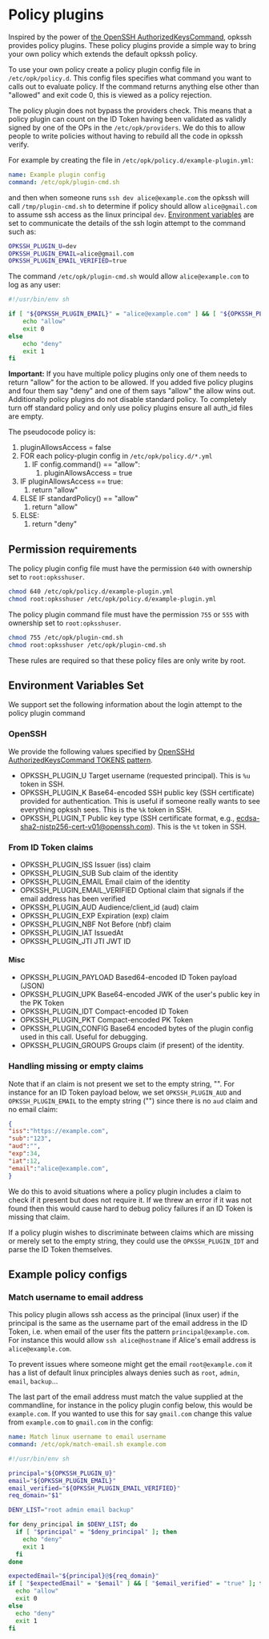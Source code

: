 # Policy plugins

Inspired by the power of [the OpenSSH AuthorizedKeysCommand](https://man.openbsd.org/sshd_config.5#AuthorizedKeysCommand), opkssh provides policy plugins.
These policy plugins provide a simple way to bring your own policy which extends the default opkssh policy.

To use your own policy create a policy plugin config file in `/etc/opk/policy.d`. This config files specifies what command you want to calls out to evaluate policy. If the command returns anything else other than "allowed" and exit code 0, this is viewed as a policy rejection.

The policy plugin does not bypass the providers check. This means that a policy plugin can count on the ID Token having been validated as validly signed by one of the OPs in the `/etc/opk/providers`. We do this to allow people to write policies without having to rebuild all the code in opkssh verify.

For example by creating the file in `/etc/opk/policy.d/example-plugin.yml`:

```yml
name: Example plugin config
command: /etc/opk/plugin-cmd.sh
```

and then when someone runs `ssh dev alice@example.com` the opkssh will call `/tmp/plugin-cmd.sh` to determine if policy should allow `alice@gmail.com` to assume ssh access as the linux principal `dev`. [Environment variables](https://en.wikipedia.org/wiki/Environment_variable) are set to communicate the details of the ssh login attempt to the command such as:

```bash
OPKSSH_PLUGIN_U=dev
OPKSSH_PLUGIN_EMAIL=alice@gmail.com
OPKSSH_PLUGIN_EMAIL_VERIFIED=true
```

The command `/etc/opk/plugin-cmd.sh` would allow `alice@example.com` to log as any user:

```bash
#!/usr/bin/env sh

if [ "${OPKSSH_PLUGIN_EMAIL}" = "alice@example.com" ] && [ "${OPKSSH_PLUGIN_EMAIL_VERIFIED}" = "true" ]; then
    echo "allow"
    exit 0
else
    echo "deny"
    exit 1
fi
```

**Important:** If you have multiple policy plugins only one of them needs to return "allow" for the action to be allowed.
If you added five policy plugins and four them say "deny" and one of them says "allow" the allow wins out. Additionally policy plugins do not disable standard policy.
To completely turn off standard policy and only use policy plugins ensure all auth_id files are empty.

The pseudocode policy is:

1. pluginAllowsAccess = false
2. FOR each policy-plugin config in `/etc/opk/policy.d/*.yml`
   1. IF config.command() == "allow":
       1. pluginAllowsAccess = true
3. IF pluginAllowsAccess == true:
   1. return "allow"
4. ELSE IF standardPolicy() == "allow"
   1. return "allow"
5. ELSE:
   1. return "deny"

## Permission requirements

The policy plugin config file must have the permission `640` with ownership set to `root:opksshuser`.

```bash
chmod 640 /etc/opk/policy.d/example-plugin.yml
chmod root:opksshuser /etc/opk/policy.d/example-plugin.yml
```

The policy plugin command file must have the permission `755` or `555` with ownership set to `root:opksshuser`.

```bash
chmod 755 /etc/opk/plugin-cmd.sh
chmod root:opksshuser /etc/opk/plugin-cmd.sh
```

These rules are required so that these policy files are only write by root.

## Environment Variables Set

We support set the following information about the login attempt to the policy plugin command

### OpenSSH

We provide the following values specified by [OpenSSHd AuthorizedKeysCommand TOKENS pattern](https://man.openbsd.org/sshd_config#TOKENS).

- OPKSSH_PLUGIN_U Target username (requested principal). This is `%u` token in SSH.
- OPKSSH_PLUGIN_K Base64-encoded SSH public key (SSH certificate) provided for authentication. This is useful if someone really wants to see everything opkssh sees. This is the `%k` token in SSH.
- OPKSSH_PLUGIN_T Public key type (SSH certificate format, e.g., [ecdsa-sha2-nistp256-cert-v01@openssh.com](mailto:ecdsa-sha2-nistp256-cert-v01@openssh.com)). This is the `%t` token in SSH.

### From ID Token claims

- OPKSSH_PLUGIN_ISS Issuer (iss) claim
- OPKSSH_PLUGIN_SUB Sub claim of the identity
- OPKSSH_PLUGIN_EMAIL Email claim of the identity
- OPKSSH_PLUGIN_EMAIL_VERIFIED Optional claim that signals if the email address has been verified
- OPKSSH_PLUGIN_AUD Audience/client_id (aud) claim
- OPKSSH_PLUGIN_EXP Expiration (exp) claim
- OPKSSH_PLUGIN_NBF Not Before (nbf) claim
- OPKSSH_PLUGIN_IAT IssuedAt
- OPKSSH_PLUGIN_JTI JTI JWT ID

#### Misc

- OPKSSH_PLUGIN_PAYLOAD Based64-encoded ID Token payload (JSON)
- OPKSSH_PLUGIN_UPK Base64-encoded JWK of the user's public key in the PK Token
- OPKSSH_PLUGIN_IDT Compact-encoded ID Token
- OPKSSH_PLUGIN_PKT Compact-encoded PK Token
- OPKSSH_PLUGIN_CONFIG Base64 encoded bytes of the plugin config used in this call. Useful for debugging.
- OPKSSH_PLUGIN_GROUPS Groups claim (if present) of the identity.

### Handling missing or empty claims

Note that if an claim is not present we set to the empty string, "". For instance for an ID Token payload below, we set `OPKSSH_PLUGIN_AUD` and `OPKSSH_PLUGIN_EMAIL` to the empty string ("") since there is no `aud` claim and no email claim:

```json
{
"iss":"https://example.com",
"sub":"123",
"aud":"",
"exp":34,
"iat":12,
"email":"alice@example.com",
}
```

We do this to avoid situations where a policy plugin includes a claim to check if it present but does not require it. If we threw an error if it was not found then this would cause hard to debug policy failures if an ID Token is missing that claim.

If a policy plugin wishes to discriminate between claims which are missing or merely set to the empty string, they could use the `OPKSSH_PLUGIN_IDT` and parse the ID Token themselves.

## Example policy configs

### Match username to email address

This policy plugin allows ssh access as the principal (linux user) if the principal is the same as the username part of the email address in the ID Token, i.e. when email of the user fits the pattern `principal@example.com`.  For instance this would allow `ssh alice@hostname` if Alice's email address is `alice@example.com`.

To prevent issues where someone might get the email `root@example.com` it has a list of default linux principles always denies such as `root`, `admin`, `email`, `backup`...

The last part of the email address must match the value supplied at the commandline, for instance in the policy plugin config below, this would be `example.com`. If you wanted to use this for say `gmail.com` change this value from `example.com` to `gmail.com` in the config:

```yml
name: Match linux username to email username
command: /etc/opk/match-email.sh example.com
```

```bash
#!/usr/bin/env sh

principal="${OPKSSH_PLUGIN_U}"
email="${OPKSSH_PLUGIN_EMAIL}"
email_verified="${OPKSSH_PLUGIN_EMAIL_VERIFIED}"
req_domain="$1"

DENY_LIST="root admin email backup"

for deny_principal in $DENY_LIST; do
  if [ "$principal" = "$deny_principal" ]; then
    echo "deny"
    exit 1
  fi
done

expectedEmail="${principal}@${req_domain}"
if [ "$expectedEmail" = "$email" ] && [ "$email_verified" = "true" ]; then
  echo "allow"
  exit 0
else
  echo "deny"
  exit 1
fi
```
